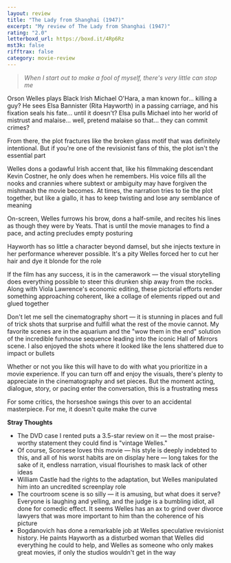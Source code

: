 ```yaml
---
layout: review
title: "The Lady from Shanghai (1947)"
excerpt: "My review of The Lady from Shanghai (1947)"
rating: "2.0"
letterboxd_url: https://boxd.it/4Rp6Rz
mst3k: false
rifftrax: false
category: movie-review
---
```


<blockquote><i>When I start out to make a fool of myself, there's very little can stop me</i></blockquote>Orson Welles plays Black Irish Michael O'Hara, a man known for... killing a guy? He sees Elsa Bannister (Rita Hayworth) in a passing carriage,  and his fixation seals his fate... until it doesn't? Elsa pulls Michael into her world of mistrust and malaise... well, pretend malaise so that... they can commit crimes?

From there, the plot fractures like the broken glass motif that was definitely intentional. But if you're one of the revisionist fans of this, the plot isn't the essential part

Welles dons a godawful Irish accent that, like his filmmaking descendant Kevin Costner, he only does when he remembers. His voice fills all the nooks and crannies where subtext or ambiguity may have forgiven the mishmash the movie becomes. At times, the narration tries to tie the plot together, but like a giallo, it has to keep twisting and lose any semblance of meaning

On-screen, Welles furrows his brow, dons a half-smile, and recites his lines as though they were by Yeats. That is until the movie manages to find a pace, and acting precludes empty posturing

Hayworth has so little a character beyond damsel, but she injects texture in her performance wherever possible. It's a pity Welles forced her to cut her hair and dye it blonde for the role

If the film has any success, it is in the camerawork — the visual storytelling does everything possible to steer this drunken ship away from the rocks. Along with Viola Lawrence's economic editing, these pictorial efforts render something approaching coherent, like a collage of elements ripped out and glued together

Don't let me sell the cinematography short — it is stunning in places and full of trick shots that surprise and fulfill what the rest of the movie cannot. My favorite scenes are in the aquarium and the "wow them in the end" solution of the incredible funhouse sequence leading into the iconic Hall of Mirrors scene. I also enjoyed the shots where it looked like the lens shattered due to impact or bullets

Whether or not you like this will have to do with what you prioritize in a movie experience. If you can turn off and enjoy the visuals, there's plenty to appreciate in the cinematography and set pieces. But the moment acting, dialogue, story, or pacing enter the conversation, this is a frustrating mess

For some critics, the horseshoe swings this over to an accidental masterpiece. For me, it doesn't quite make the curve

<b>Stray Thoughts</b>

- The DVD case I rented puts a 3.5-star review on it — the most praise-worthy statement they could find is "vintage Welles."
- Of course, Scorsese loves this movie — his style is deeply indebted to this, and all of his worst habits are on display here — long takes for the sake of it, endless narration, visual flourishes to mask lack of other ideas
- William Castle had the rights to the adaptation, but Welles manipulated him into an uncredited screenplay role
- The courtroom scene is so silly — it is amusing, but what does it serve? Everyone is laughing and yelling, and the judge is a bumbling idiot, all done for comedic effect. It seems Welles has an ax to grind over divorce lawyers that was more important to him than the coherence of his picture
- Bogdanovich has done a remarkable job at Welles speculative revisionist history. He paints Hayworth as a disturbed woman that Welles did everything he could to help, and Welles as someone who only makes great movies, if only the studios wouldn't get in the way
